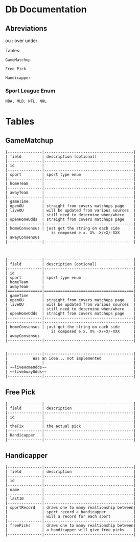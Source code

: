 # Db Documentation

## Abreviations

ou
: over under
	

Tables:

	GameMatchup

	Free Pick

	Handicapper

### Sport League Enum

	NBA, MLB, NFL, NHL

# Tables

## GameMatchup

	|---------------|---------------------------------------|
	| field 		| description (optional)				|
	|---------------|---------------------------------------|
	| id			|										|
	|---------------|---------------------------------------|
	| sport			| sport type enum 						|
	|---------------|---------------------------------------|
	| homeTeam		|										|
	|---------------|---------------------------------------|
	| awayTeam		|										|
	|---------------|---------------------------------------|
	| gameTime		|										|
	| openOU		| straight from covers matchups page    |
	| liveOU		| will be updated from various sources  |
	|				| still need to determine when/where	|
	| openHomeOdds	| straight from covers matchups page	|
	|---------------|---------------------------------------|
	| homeConsensus	| just get the string on each side		|
	| 					is composed e.x. X% -X/+X/-XXX		|
	| awayConsensus											|
	|---------------|---------------------------------------|



	|---------------|---------------------------------------|
	| field 		| description (optional)				|
	|---------------|---------------------------------------|
	| id			|										|
	| sport			| sport type enum 						|
	| homeTeam		|										|
	| awayTeam		|										|
	|===============|=======================================|
	| gameTime		|										|
	| openOU		| straight from covers matchups page    |
	| liveOU		| will be updated from various sources  |
	|				| still need to determine when/where	|
	| openHomeOdds	| straight from covers matchups page	|
	|---------------|---------------------------------------|
	|---------------|---------------------------------------|
	| homeConsensus	| just get the string on each side		|
	| 					is composed e.x. X% -X/+X/-XXX		|
	| awayConsensus											|
	|---------------|---------------------------------------|


	|---------------|---------------------------------------|
	| 			Was an idea... not implemented				|
	|---------------|---------------------------------------|
	| ~~liveHomeOdds~~										|
	| ~~liveAwayOdds~~										|
	|---------------|---------------------------------------|


## Free Pick

	|---------------|---------------------------------------|
	| field 		| description 							|
	|---------------|---------------------------------------|
	| id			|										|
	|---------------|---------------------------------------|
	| theFix 		| the actual pick						|
	|---------------|---------------------------------------|
	| Handicapper	|										|
	|---------------|---------------------------------------|


## Handicapper

	|---------------|---------------------------------------|
	| field 		| description 							|
	|---------------|---------------------------------------|
	| id			|										|
	|---------------|---------------------------------------|
	| name			|										|
	|---------------|---------------------------------------|
	| last10		|										|
	|---------------|---------------------------------------|
	| sportRecord	| draws one to many realtionship between|
	|				| sport record a handicapper			|
	|     			| will a record for each sport			|
	|---------------|---------------------------------------|
	| freePicks		| draws one to many realtionship between|
	|				| a handicapper will give free picks	|
	|---------------|---------------------------------------|

